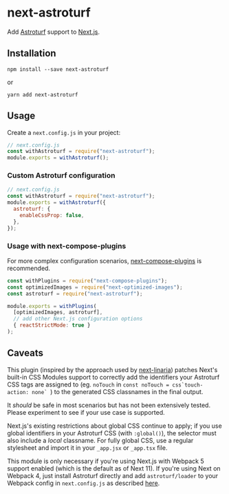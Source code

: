 # next-astroturf

Add [Astroturf](https://github.com/4Catalyzer/astroturf) support to [Next.js](https://nextjs.org/).

## Installation

```
npm install --save next-astroturf
```

or

```
yarn add next-astroturf
```

## Usage

Create a `next.config.js` in your project:

```js
// next.config.js
const withAstroturf = require("next-astroturf");
module.exports = withAstroturf();
```

### Custom Astroturf configuration

```js
// next.config.js
const withAstroturf = require("next-astroturf");
module.exports = withAstroturf({
  astroturf: {
    enableCssProp: false,
  },
});
```

### Usage with next-compose-plugins

For more complex configuration scenarios, [next-compose-plugins](https://github.com/cyrilwanner/next-compose-plugins) is recommended.

```js
const withPlugins = require("next-compose-plugins");
const optimizedImages = require("next-optimized-images");
const astroturf = require("next-astroturf");

module.exports = withPlugins(
  [optimizedImages, astroturf],
  // add other Next.js configuration options
  { reactStrictMode: true }
);
```

## Caveats

This plugin (inspired by the approach used by [next-linaria](https://github.com/Mistereo/next-linaria/)) patches Next's built-in CSS Modules support to correctly add the identifiers your Astroturf CSS tags are assigned to (eg. `noTouch` in `` const noTouch = css`touch-action: none`  ``) to the generated CSS classnames in the final output.

It _should_ be safe in most scenarios but has not been extensively tested. Please experiment to see if your use case is supported.

Next.js's existing restrictions about global CSS continue to apply; if you use global identifiers in your Astroturf CSS (with `:global()`), the selector must also include a _local_ classname. For fully global CSS, use a regular stylesheet and import it in your `_app.jsx` or `_app.tsx` file.

This module is only necessary if you're using Next.js with Webpack 5 support enabled (which is the default as of Next 11). If you're using Next on Webpack 4, just install Astroturf directly and add `astroturf/loader` to your Webpack config in `next.config.js` as described [here](https://nextjs.org/docs/api-reference/next.config.js/custom-webpack-config).
